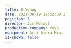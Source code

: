 ```yaml
---
title: B Young
date: 2021-08-19 12:52:00 Z
position: 3
director: Jim Wilmot
production-company: Vevo
equipment: Arri Alexa Mini
is-shown: false
---
```


